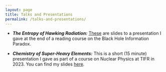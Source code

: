 ```yaml
---
layout: page
title: Talks and Presentations
permalink: /talks-and-presentations/
---
```


- ***The Entropy of Hawking Radiation:*** [These](/assets/wormholes_slides.pdf) are slides to a presentation I gave at the end of a reading course on the Black Hole Information Paradox. 

- ***Chemistry of Super-Heavy Elements:*** This is a short (15 minute) presentation I gave as part of a course on Nuclear Physics at TIFR in 2023. You can find my slides [here](/assets/she.pdf). 